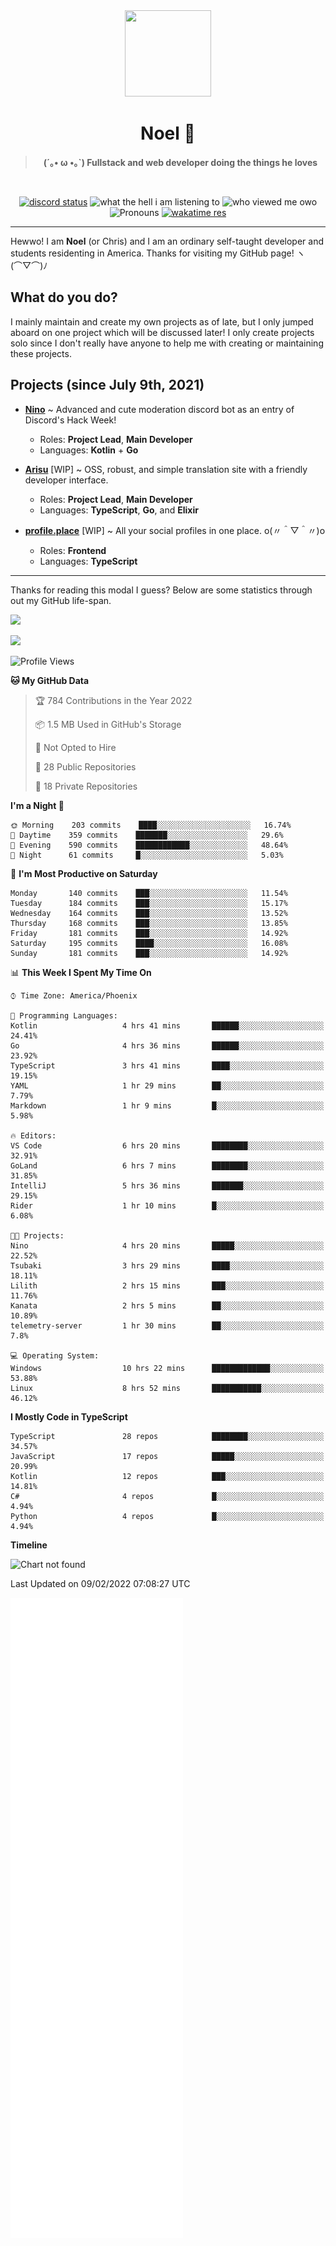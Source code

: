 <div align='center'>
  <div align='center'>
    <img
      src='https://cdn.floofy.dev/art/icons/icon_cinnamonserval.png'
      width='138'
      height='138'
    />
  </div>
  <h1>Noel 🐾</h1>
  <blockquote><strong>(´｡• ω •｡`) Fullstack and web developer doing the things he loves</strong></blockquote>

  <br />

  <a href='https://discord.com/users/280158289667555328' target='_blank'><img alt="discord status" src="https://dev.discordprofiles.me/badge/status/280158289667555328" /></a>
  <img alt="what the hell i am listening to" src="https://dev.discordprofiles.me/badge/spotify/280158289667555328" />
  <img alt="who viewed me owo" src="https://komarev.com/ghpvc/?username=auguwu" />
  <img alt='Pronouns' src='https://img.shields.io/endpoint?url=https://pronoundb.org/shields/6004d014406af11e4593a013' />
  <a href="https://wakatime.com/@auguwu" target='_blank'>
    <img alt='wakatime res' src='https://wakatime.com/badge/user/89736485-42ec-4c0f-a2f3-481db74514dc.svg' />
  </a>
</div>

<hr />

Hewwo! I am **Noel** (or Chris) and I am an ordinary self-taught developer and students residenting in America. Thanks for visiting my GitHub page! ヽ(⌒▽⌒)ﾉ

## What do you do?
I mainly maintain and create my own projects as of late, but I only jumped aboard on one project which will be discussed later! I only create projects
solo since I don't really have anyone to help me with creating or maintaining these projects.

## Projects (since July 9th, 2021)
- [**Nino**](https://nino.sh) ~ Advanced and cute moderation discord bot as an entry of Discord's Hack Week!
  - Roles: **Project Lead**, **Main Developer**
  - Languages: **Kotlin** + **Go**

- [**Arisu**](https://arisu.land) [WIP] ~ OSS, robust, and simple translation site with a friendly developer interface.
  - Roles: **Project Lead**, **Main Developer**
  - Languages: **TypeScript**, **Go**, and **Elixir**

- [**profile.place**](https://profile.place) [WIP] ~ All your social profiles in one place. o(〃＾▽＾〃)o
  - Roles: **Frontend**
  - Languages: **TypeScript**

---

Thanks for reading this modal I guess? Below are some statistics through out my GitHub life-span.

![](https://github-readme-stats.vercel.app/api?username=auguwu&count_private=true&show_icons=true&theme=gruvbox)

![](https://github-readme-stats.vercel.app/api/top-langs/?username=auguwu&layout=compact&theme=gruvbox)

<!--START_SECTION:waka-->
![Profile Views](http://img.shields.io/badge/Profile%20Views-85-blue)

**🐱 My GitHub Data** 

> 🏆 784 Contributions in the Year 2022
 > 
> 📦 1.5 MB Used in GitHub's Storage 
 > 
> 🚫 Not Opted to Hire
 > 
> 📜 28 Public Repositories 
 > 
> 🔑 18 Private Repositories  
 > 
**I'm a Night 🦉** 

```text
🌞 Morning    203 commits    ████░░░░░░░░░░░░░░░░░░░░░   16.74% 
🌆 Daytime    359 commits    ███████░░░░░░░░░░░░░░░░░░   29.6% 
🌃 Evening    590 commits    ████████████░░░░░░░░░░░░░   48.64% 
🌙 Night      61 commits     █░░░░░░░░░░░░░░░░░░░░░░░░   5.03%

```
📅 **I'm Most Productive on Saturday** 

```text
Monday       140 commits    ███░░░░░░░░░░░░░░░░░░░░░░   11.54% 
Tuesday      184 commits    ███░░░░░░░░░░░░░░░░░░░░░░   15.17% 
Wednesday    164 commits    ███░░░░░░░░░░░░░░░░░░░░░░   13.52% 
Thursday     168 commits    ███░░░░░░░░░░░░░░░░░░░░░░   13.85% 
Friday       181 commits    ███░░░░░░░░░░░░░░░░░░░░░░   14.92% 
Saturday     195 commits    ████░░░░░░░░░░░░░░░░░░░░░   16.08% 
Sunday       181 commits    ███░░░░░░░░░░░░░░░░░░░░░░   14.92%

```


📊 **This Week I Spent My Time On** 

```text
⌚︎ Time Zone: America/Phoenix

💬 Programming Languages: 
Kotlin                   4 hrs 41 mins       ██████░░░░░░░░░░░░░░░░░░░   24.41% 
Go                       4 hrs 36 mins       ██████░░░░░░░░░░░░░░░░░░░   23.92% 
TypeScript               3 hrs 41 mins       ████░░░░░░░░░░░░░░░░░░░░░   19.15% 
YAML                     1 hr 29 mins        ██░░░░░░░░░░░░░░░░░░░░░░░   7.79% 
Markdown                 1 hr 9 mins         █░░░░░░░░░░░░░░░░░░░░░░░░   5.98%

🔥 Editors: 
VS Code                  6 hrs 20 mins       ████████░░░░░░░░░░░░░░░░░   32.91% 
GoLand                   6 hrs 7 mins        ████████░░░░░░░░░░░░░░░░░   31.85% 
IntelliJ                 5 hrs 36 mins       ███████░░░░░░░░░░░░░░░░░░   29.15% 
Rider                    1 hr 10 mins        █░░░░░░░░░░░░░░░░░░░░░░░░   6.08%

🐱‍💻 Projects: 
Nino                     4 hrs 20 mins       █████░░░░░░░░░░░░░░░░░░░░   22.52% 
Tsubaki                  3 hrs 29 mins       ████░░░░░░░░░░░░░░░░░░░░░   18.11% 
Lilith                   2 hrs 15 mins       ███░░░░░░░░░░░░░░░░░░░░░░   11.76% 
Kanata                   2 hrs 5 mins        ██░░░░░░░░░░░░░░░░░░░░░░░   10.89% 
telemetry-server         1 hr 30 mins        ██░░░░░░░░░░░░░░░░░░░░░░░   7.8%

💻 Operating System: 
Windows                  10 hrs 22 mins      █████████████░░░░░░░░░░░░   53.88% 
Linux                    8 hrs 52 mins       ███████████░░░░░░░░░░░░░░   46.12%

```

**I Mostly Code in TypeScript** 

```text
TypeScript               28 repos            ████████░░░░░░░░░░░░░░░░░   34.57% 
JavaScript               17 repos            █████░░░░░░░░░░░░░░░░░░░░   20.99% 
Kotlin                   12 repos            ███░░░░░░░░░░░░░░░░░░░░░░   14.81% 
C#                       4 repos             █░░░░░░░░░░░░░░░░░░░░░░░░   4.94% 
Python                   4 repos             █░░░░░░░░░░░░░░░░░░░░░░░░   4.94%

```


**Timeline**

![Chart not found](https://raw.githubusercontent.com/auguwu/auguwu/master/charts/bar_graph.png) 


 Last Updated on 09/02/2022 07:08:27 UTC
<!--END_SECTION:waka-->

![](./github-metrics.svg)
